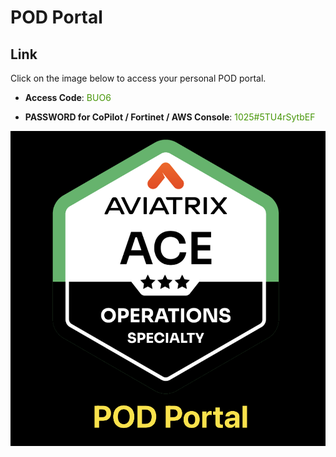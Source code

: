 # POD Portal

## Link
Click on the image below to access your personal POD portal.

- **Access Code**: <span style='color:#479608'>BUO6</span>

- **PASSWORD for CoPilot / Fortinet / AWS Console**: <span style='color:#479608'>1025#5TU4rSytbEF</span>

<a href="https://ops-portal.ace.aviatrixlab.com/" target="_blank">

![My image](images/pod.png)
</a>